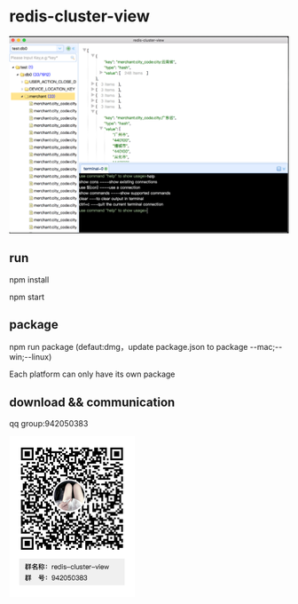 # redis-cluster-view

![avatar](./img/pre.png)

## run
npm install

npm start

## package
npm run package (defaut:dmg，update package.json to package --mac;--win;--linux)

Each platform can only have its own package

## download && communication
qq group:942050383

![avatar](./img/redis-cluster-view.png)